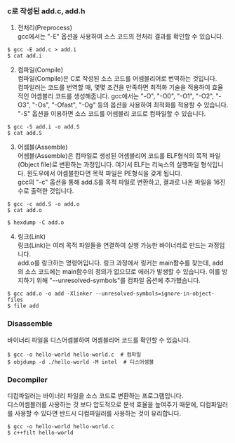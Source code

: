 ### c로 작성된 add.c, add.h

1. 전처리(Preprocess)  
   gcc에서는 "-E" 옵션을 사용하여 소스 코드의 전처리 결과를 확인할 수 있습니다.

```
$ gcc -E add.c > add.i
$ cat add.i
```

2. 컴파일(Compile)  
   컴파일(Compile)은 C로 작성된 소스 코드를 어셈블리어로 번역하는 것입니다.  
   컴파일러는 코드를 번역할 때, 몇몇 조건을 만족하면 최적화 기술을 적용하여 효율적인 어셈블리 코드를 생성해줍니다. gcc에서는 "-O", "-O0", "-O1", "-O2", "-O3", "-Os", "-Ofast", "-Og" 등의 옵션을 사용하여 최적화를 적용할 수 있습니다.  
   "-S" 옵션을 이용하면 소스 코드를 어셈블리 코드로 컴파일할 수 있습니다.

```
$ gcc -S add.i -o add.S
$ cat add.S
```

3. 어셈블(Assemble)  
   어셈블(Assemble)은 컴파일로 생성된 어셈블리어 코드를 ELF형식의 목적 파일(Object file)로 변환하는 과정입니다. 여기서 ELF는 리눅스의 실행파일 형식입니다. 윈도우에서 어셈블한다면 목적 파일은 PE형식을 갖게 됩니다.  
   gcc의 "-c" 옵션을 통해 add.S를 목적 파일로 변환하고, 결과로 나온 파일을 16진수로 출력한 것입니다.

```
$ gcc -c add.S -o add.o
$ cat add.o

$ hexdump -C add.o
```

4. 링크(Link)  
   링크(Link)는 여러 목적 파일들을 연결하여 실행 가능한 바이너리로 만드는 과정입니다.  
   add.o를 링크하는 명령어입니다. 링크 과정에서 링커는 main함수를 찾는데, add의 소스 코드에는 main함수의 정의가 없으므로 에러가 발생할 수 있습니다. 이를 방지하기 위해 "--unresolved-symbols"를 컴파일 옵션에 추가했습니다.

```
$ gcc add.o -o add -Xlinker --unresolved-symbols=ignore-in-object-files
$ file add
```

### Disassemble

바이너리 파일을 디스어셈블하여 어셈블리어 코드를 확인할 수 있습니다.

```
$ gcc -o hello-world hello-world.c  # 컴파일
$ objdump -d ./hello-world -M intel  # 디스어셈블
```

### Decompiler

디컴파일러는 바이너리 파일을 소스 코드로 변환하는 프로그램입니다.  
디스어셈블러를 사용하는 것 보다 압도적으로 분석 효율을 높여주기 때문에, 디컴파일러를 사용할 수 있다면 반드시 디컴파일러를 사용하는 것이 유리합니다.

```
$ gcc -o hello-world hello-world.c
$ c++filt hello-world
```
